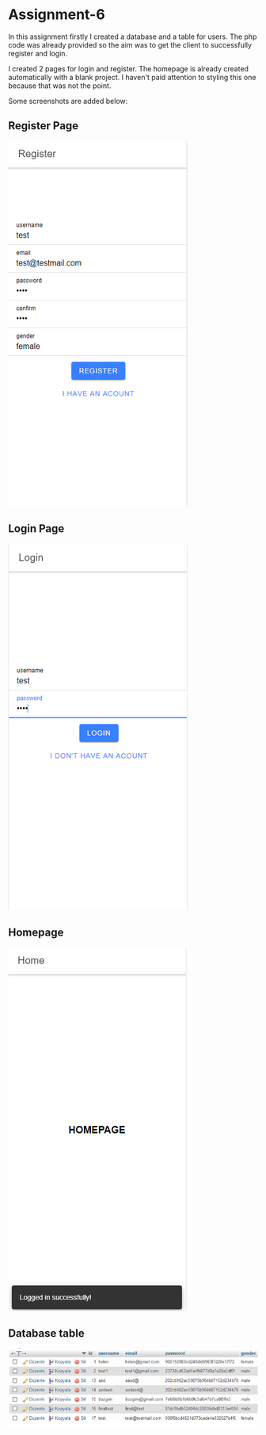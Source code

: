 # Assignment-6

In this assignment firstly I created a database and a table for users. The php code was already provided so the aim was to get the client to successfully register and login. 

I created 2 pages for login and register. The homepage is already created automatically with a blank project. I haven't paid attention to styling this one because that was not the point.

Some screenshots are added below:

## Register Page 

![register](/src/img/ss1.PNG)

## Login Page 

![login](/src/img/ss2.PNG)

## Homepage

![homepage](/src/img/ss3.PNG)

## Database table

![db-table](src/img/ss4.PNG)
